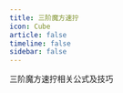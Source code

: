 ```yaml
---
title: 三阶魔方速拧
icon: Cube
article: false
timeline: false
sidebar: false
---
```


三阶魔方速拧相关公式及技巧

<Catalog base='/3x3x3/' level=1 />
